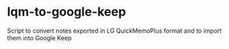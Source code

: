 # lqm-to-google-keep
Script to convert notes exported in LG QuickMemoPlus format and to import them into Google Keep

